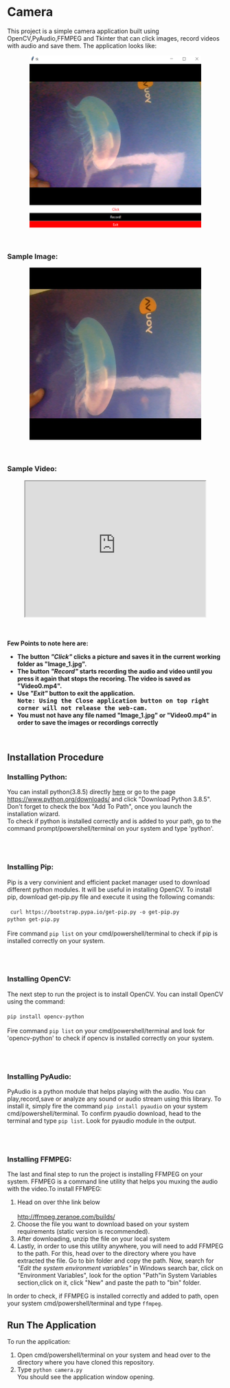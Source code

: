 <h1>Camera</h1>

This project is a simple camera application built using OpenCV,PyAudio,FFMPEG and Tkinter that can click images, record videos with audio and save them. The application looks like:<br>
<p align='center'>
<img src="https://github.com/adityamd/Camera/blob/Images_Add/static/Screenshot%20(61).png" height=400px width=400px>
</p>
<br>
<h3>Sample Image:</h3>
  <p align='center'>
    <img src="https://github.com/adityamd/Camera/blob/Images_Add/static/Image_1.jpg" height=400px width=400px>
  </p>
<br>
<h3>Sample Video:</h3>
  <p align='center'>
    <iframe width="420" height="315"
     src="https://www.youtube.com/embed/tgbNymZ7vqY?autoplay=1">
    </iframe>
  </p>  
<br>
<br>
<b> Few Points to note here are:
  <ul>
    <li>The button <em>"Click"</em> clicks a picture and saves it in the current working folder as "Image_1.jpg".</li>
    <li>The button <em>"Record"</em> starts recording the audio and video until you press it again that stops the recoring. The video is saved as "Video0.mp4".</li>
    <li>Use <em>"Exit"</em> button to exit the application.</li>
      <kbd><b>
        Note: Using the Close application button on top right corner will not release the web-cam.
        </b></kbd>
    </li>
    <li>You must not have any file named "Image_1.jpg" or "Video0.mp4" in order to save the images or recordings correctly</li>
  </ul>
</b>
<br>
<h2>Installation Procedure</h2>
<h3>Installing Python:</h3>
 You can install python(3.8.5) directly <a href="https://www.python.org/ftp/python/3.8.5/python-3.8.5.exe">here</a> or go to the page <a href="https://www.python.org/downloads/">https://www.python.org/downloads/</a> 
 and click "Download Python 3.8.5". Don't forget to check the box "Add To Path", once you launch the installation wizard. 
 <br>
 To check if python is installed correctly and is added to your path, go to the command prompt/powershell/terminal on your system and type 'python'.
 
 <br><br>
 
 <h3>Installing Pip:</h3>
 Pip is a very convinient and efficient packet manager used to download different python modules. It will be useful in installing OpenCV. 
 To install pip, download get-pip.py file and execute it using the following comands: <br><br><code> curl https://bootstrap.pypa.io/get-pip.py -o get-pip.py </code><br>
 <code>python get-pip.py</code></br><br>Fire command <code>pip list</code> on your cmd/powershell/terminal to check if pip is installed correctly on your system.
 
 <br><br>
 
 <h3>Installing OpenCV:</h3>
 The next step to run the project is to install OpenCV. You can install OpenCV using the command: <br><br><code>pip install opencv-python</code></br><br>Fire command <code>pip list</code>
 on your cmd/powershell/terminal and look for 'opencv-python' to check if opencv is installed correctly on your system.
 
 <br><br>
 
 <h3>Installing PyAudio:</h3>
  PyAudio is a python module that helps playing with the audio. You can play,record,save or analyze any sound or audio stream using this library. To install it, simply fire the command <code>pip install pyaudio</code> on your system cmd/powershell/terminal. To confirm pyaudio download, head to the terminal and type <code>pip list</code>. Look for pyaudio module in the output.
  
  <br><br>
  
  <h3>Installing FFMPEG:</h3>
   The last and final step to run the project is installing FFMPEG on your system. FFMPEG is a command line utility that helps you muxing the audio with the video.To install FFMPEG:
   <ol>
    <li>Head on over thhe link below</li>
    <br>
    <a href="http://ffmpeg.zeranoe.com/builds/ ">http://ffmpeg.zeranoe.com/builds/ </a>
    </li>
    <li>Choose the file you want to download based on your system requirements (static version is recommended).</li>
    <li>After downloading, unzip the file on your local system</li>
    <li>Lastly, in order to use this utility anywhere, you will need to add FFMPEG to the path. For this, head over to the directory where you have extracted the file. Go to bin folder and copy the path. Now, search for <em>"Edit the system environment variables"</em> in Windows search bar, click on "Environment Variables", look for the option "Path"in System Variables section,click on it, click "New" and paste the path to "bin" folder.</li>
  </ol>
In order to check, if FFMPEG is installed correctly and added to path, open your system cmd/powershell/terminal and type <code>ffmpeg</code>.
<br>
<h2>Run The Application</h2>
To run the application:
<ol>
  <li>Open cmd/powershell/terminal on your system and head over to the directory where you have cloned this repository.</li>
  <li>Type <code>python camera.py</code></li>
  You should see the application window opening.
</ol>
